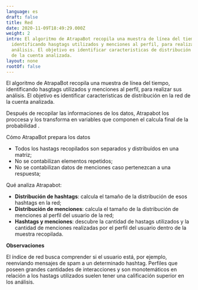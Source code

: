 ```yaml
---
language: es
draft: false
title: Red
date: 2020-11-09T18:49:29.000Z
weight: 2
intro: El algoritmo de AtrapaBot recopila una muestra de línea del tiempo,
  identificando hasgtags utilizados y menciones al perfil, para realizar sus
  análisis. El objetivo es identificar caracteristicas de distribución en la red
  de la cuenta analizada.
layout: none
rootOf: false
---
```

El algoritmo de AtrapaBot recopila una muestra de línea del tiempo, identificando hasgtags utilizados y menciones al perfil, para realizar sus análisis. El objetivo es identificar caracteristicas de distribución en la red de la cuenta analizada.

Después de recopilar las informaciones de los datos, Atrapabot los proccesa y los transforma en variables que componen el calcula final de la probabilidad .

Cómo AtrapaBot prepara los datos

* Todos los hastags recopilados son separados y distribuídos en una matriz;
* No se contabilizan elementos repetidos;
* No se contabilizan datos de menciones caso pertenezcan a una respuesta;

Qué analiza Atrapabot:

* **Distribución de hashtags**: calcula el tamaño de la distribución de esos hashtags en la red;
* **Distribución de menciones**: calcula el tamaño de la distribución de menciones al perfil del usuario de la red;
* **Hashtags y menciones**: descubre la cantidad de hastags utilizados y la cantidad de menciones realizadas por el perfil del usuario dentro de la muestra recopilada.

**Observaciones**

El índice de red busca comprender si el usuario está, por ejemplo, reenviando mensajes de spam a un determinado hashtag. Perfiles que poseen grandes cantidades de interacciones y son monotemáticos en relación a los hastags utilizados suelen tener una calificación superior en los análisis.